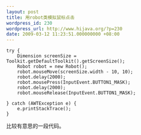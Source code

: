 ```yaml
---
layout: post
title: 用robot类模拟鼠标点击
wordpress_id: 230
wordpress_url: http://www.hijava.org/?p=230
date: 2009-03-12 11:23:51.000000000 +08:00
---
```

	try {
		Dimension screenSize = Toolkit.getDefaultToolkit().getScreenSize();
		Robot robot = new Robot();
		robot.mouseMove(screenSize.width - 10, 10);
		robot.delay(2000);
		robot.mousePress(InputEvent.BUTTON1_MASK);
		robot.delay(2000);
		robot.mouseRelease(InputEvent.BUTTON1_MASK);

	} catch (AWTException e) {
		e.printStackTrace();
	}
比较有意思的一段代码。
